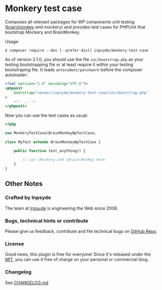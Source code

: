 # Monkery test case

Composes all relevant packages for WP components unit testing ([brain/monkey](https://brain-wp.github.io/BrainMonkey/) and mockery) and provides test cases for PHPUnit that bootstrap Mockery and BrainMonkey.

Usage:
```
$ composer require --dev [--prefer-dist] inpsyde/monkery-test-case 
```

As of version 2.1.0, you should use the file `inc/bootstrap.php` as your testing bootstrapping file or at least require it within your testing bootstraping file. It loads `antecedent/patchwork` before the composer autoloader:

```xml
<?xml version="1.0" encoding="UTF-8"?>
<phpunit
	bootstrap="vendor/inpsyde/monkery-test-case/inc/bootstrap.php"
>
	<!-- … -->
</phpunit>

```
Now you can use the test cases as usual:

```php
<?php

use MonkeryTestCase\BrainMonkeyWpTestCase;
	
class MyTest extends BrainMonkeyWpTestCase {

	public function test_anything() {
	
		// use \Mockery and \Brain\Monkey here
	}
}
```


## Other Notes

### Crafted by Inpsyde

The team at [Inpsyde](http://inpsyde.com/) is engineering the Web since 2006.

### Bugs, technical hints or contribute

Please give us feedback, contribute and file technical bugs on [GitHub Repo](https://github.com/inpsyde/monkery-test-case).

### License

Good news, this plugin is free for everyone! Since it's released under the [MIT](https://github.com/inpsyde/monkery-test-case/blob/master/LICENSE), you can use it free of charge on your personal or commercial blog.

### Changelog

See [CHANGELOG.md](https://github.com/inpsyde/monkery-test-case/blob/master/CHANGELOG.md)